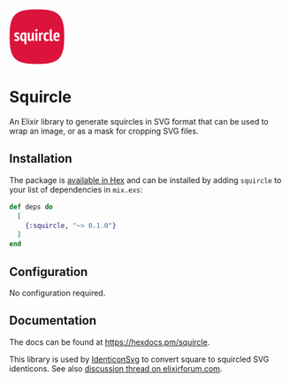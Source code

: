<img src="./etc/assets/logo.png" width="100" height="100">

# Squircle

An Elixir library to generate squircles in SVG format that can be used to wrap an image, or as a mask for cropping SVG files.

## Installation

The package is [available in Hex](https://hex.pm/packages/squircle) and can be installed
by adding `squircle` to your list of dependencies in `mix.exs`:

```elixir
def deps do
  [
    {:squircle, "~> 0.1.0"}
  ]
end
```

## Configuration

No configuration required.

## Documentation

The docs can be found at <https://hexdocs.pm/squircle>.

This library is used by [IdenticonSvg](https://hexdocs.pm/identicon_svg) to convert square to squircled SVG identicons. See also [discussion thread on elixirforum.com](https://elixirforum.com/t/identiconsvg-generates-identicons-in-svg-format-so-they-can-be-inlined-in-html/54557/1).

